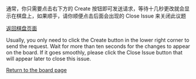 通常，你只需要点击右下方的 Create 按钮即可发送请求，等待十几秒更改就会显示在棋盘上，如果顺手，请你顺便点击后面会出现的 Close Issue 来关闭此议题

[返回棋盘页面](https://github.com/CodingOIer)

Usually, you only need to click the Create button in the lower right corner to send the request. Wait for more than ten seconds for the changes to appear on the board. If it goes smoothly, please click the Close Issue button that will appear later to close this issue.

[Return to the board page](https://github.com/CodingOIer)